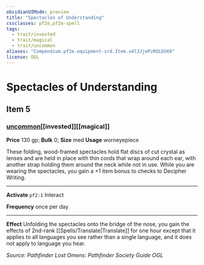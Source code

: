 ```yaml
---
obsidianUIMode: preview
title: "Spectacles of Understanding"
cssclasses: pf2e,pf2e-spell
tags:
  - trait/invested
  - trait/magical
  - trait/uncommon
aliases: "Compendium.pf2e.equipment-srd.Item.x4l3JjePzROLDSK6"
license: OGL
---
```

# Spectacles of Understanding
## Item 5
### [uncommon](uncommon "Uncommon Rarity Trait")[[invested]][[magical]]


**Price** 130 gp; 
**Bulk** 0; **Size** med
**Usage** worneyepiece

These folding, wood-framed spectacles hold flat discs of cut crystal as lenses and are held in place with thin cords that wrap around each ear, with another strap holding them around the neck while not in use. While you are wearing the spectacles, you gain a +1 item bonus to checks to Decipher Writing.

* * *

**Activate** `pf2:1` Interact

**Frequency** once per day

* * *

**Effect** Unfolding the spectacles onto the bridge of the nose, you gain the effects of 2nd-rank [[Spells/Translate|Translate]] for one hour except that it applies to all languages you see rather than a single language, and it does not apply to language you hear.

*Source: Pathfinder Lost Omens: Pathfinder Society Guide*
*OGL*